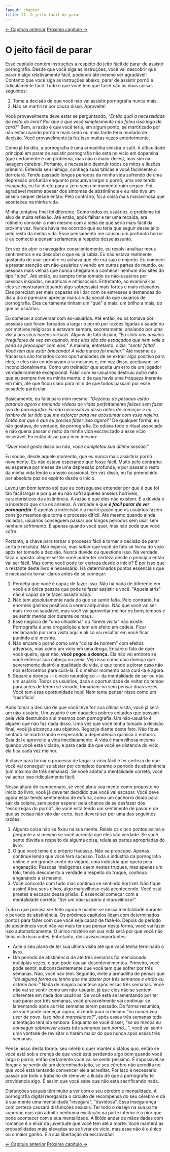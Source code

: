 ```yaml
---
layout: chapter
title: 21. O jeito fácil de parar 
---
```

<div class="pagination-selector">
<a href="20-evite-falsos-incentivos.html" class="chapter-btn">&larr; Capítulo anterior</a>
<a href="22-o-periodo-de-abstinencia.html" class="chapter-btn">Próximo capítulo &#8594;</a>
</div>

# O jeito fácil de parar

Esse capítulo contém instruções a respeito do jeito fácil de parar de assistir pornografia. Desde que você siga as instruções, você vai descobrir que parar é algo relativamente fácil, podendo até mesmo ser agradável! Contanto que você siga as instruções abaixo, parar de assistir pornô é ridiculamente fácil. Tudo o que você tem que fazer são as duas coisas seguintes:

1. Tome a decisão de que você não vai assistir pornografia nunca mais.
2. Não se martirize por causa disso. Aproveite!

Você provavelmente deve estar se perguntando, "*Então qual a necessidade do resto do livro? Por que é que você simplesmente não falou isso logo de cara?*" Bem, a razão é que você teria, em algum ponto, se martirizado por não estar usando pornô e mais cedo ou mais tarde teria mudado de decisão. Você provavelmente já fez isso muitas vezes anteriormente.

Como já foi dito, a pornografia é uma armadilha sinistra e sutil. A dificuldade principal em parar de assistir pornografia não está no vício em dopamina (que certamente é um problema, mas não o maior deles), mas sim na lavagem cerebral. Portanto, é necessário destruir todos os mitos e ilusões primeiro. Entenda seu inimigo, conheça suas táticas e você facilmente o derrotará. Tendo passado longos períodos da minha vida sofrendo de uma depressão profunda enquanto procurava largar o pornô, uma vez tendo escapado, eu fui direto para o zero sem um momento ruim sequer. Foi agradável mesmo apesar dos sintomas de abstinência e eu não tive um anseio sequer desde então. Pelo contrário, foi a coisa mais maravilhosa que aconteceu na minha vida.

Minha tentativa final foi diferente. Como todos os usuários, o problema foi alvo de muita reflexão. Até então, após falhar e ter uma recaída, era rotineiro consolar a mim mesmo com a ideia de que seria mais fácil da próxima vez. Nunca havia me ocorrido que eu teria que seguir desse jeito pelo resto da minha vida. Esse pensamento me causou um profundo horror e eu comecei a pensar seriamente a respeito desse assunto.

Em vez de abrir o navegador conscientemente, eu resolvi analisar meus sentimentos e eu descobri o que eu já sabia. Eu não estava realmente gostando de usar pornô e eu achava que ele era sujo e nojento. Eu comecei a prestar atenção em não-usuários vivendo em outras partes do mundo, ou pessoas mais velhas que nunca chegaram a conhecer nenhum dos sites do tipo "tube". Até então, eu sempre tinha tomado os não-usuários por pessoas insípidas, neuróticas e antissociais. Entretanto, ao examiná-los eles se mostraram (quando algo sobressaía) mais fortes e mais relaxados. Eles pareciam ser mais capazes de lidar com os estresses e demandas do dia a dia e pareciam apreciar mais a vida social do que usuários de pornografia. Eles certamente tinham um "quê" a mais, um brilho a mais, do que os usuários.

Eu comecei a conversar com ex-usuários. Até então, eu os tomava por pessoas que foram forçadas a largar o pornô por razões ligadas à saúde ou por motivos religiosos e estavam sempre, secretamente, ansiando por uma visita aos seus haréns virtuais. Alguns de fato diziam, *"Eu sinto uns anseios irregulares de vez em quando, mas eles são tão espaçados que nem vale a pena se preocupar com eles."* A maioria, entretanto, dizia: *"sentir falta? Você tem que estar brincando! A vida nunca foi melhor!"* Até mesmo os fracassos são tomados como oportunidades de se extrair algo positivo para eles, e eles não condenavam a si mesmos e, em vez disso, aceitavam-se incondicionalmente. Como um treinador que aceita um erro de um jogador verdadeiramente excepcional. Falar com ex-usuários destruiu outro mito que eu sempre tive na minha mente: o de que havia uma fraqueza inerente em mim, até que ficou claro para mim de que todos passam por esse pesadelo particular.

Basicamente, eu falei para mim mesmo: *"Dezenas de pessoas estão parando agora e tomando rédeas de vidas perfeitamente felizes sem fazer uso da pornografia. Eu não necessitava disso antes de começar e eu lembro de ter tido que me esforçar para me acostumar com essa nojeira. Então por que é que eu preciso fazer isso agora?"* De qualquer forma, eu não gostava, de verdade, de pornografia. Eu odiava todo o ritual associado e não queria passar o resto da minha vida escravizado a esse vício miserável. Eu então disse para mim mesmo:

*"Quer você goste disso ou não, você completou sua última sessão."*

Eu soube, desde aquele momento, que eu nunca mais assistiria pornô novamente. Eu não estava esperando que fosse fácil. Muito pelo contrário: eu esperava por meses de uma depressão profunda, e por passar o resto da minha vida tendo o anseio ocasional. Em vez disso, eu fui preenchido por absoluta paz de espírito desde o início.

Levou um bom tempo até que eu conseguisse entender por que é que foi tão fácil largar e por que eu não sofri aqueles anseios horríveis, característicos da abstinência. A razão é que eles não existem. É a dúvida e a incerteza que cria os anseios. A verdade é que ***é fácil parar de ver pornografia.*** É apenas a indecisão e a martirização que os usuários fazem consigo mesmos que torna o processo difícil. Até mesmo quando ainda viciados, usuários conseguem passar por longos períodos sem usar sem nenhum sofrimento. É apenas quando você quer, mas não pode que você sofre.

Portanto, a chave para tornar o processo fácil é tornar a decisão de parar certa e resoluta. Não esperar, mas *saber* que você de fato se livrou do vício após ter tomado a decisão. Nunca duvide ou questione isso. Na verdade, faça o oposto: alegre-se! Se você puder ter certeza desde o princípio então vai ser fácil. Mas como você pode ter certeza desde o início? É por isso que o restante deste livro é necessário. Há determinados pontos essenciais que é necessário tornar claros antes de se começar:

1. Perceba que você é capaz de fazer isso. Não há nada de diferente em você e a única pessoa que pode te fazer assistir é você. "Aquela atriz" não é capaz de te fazer assistir nada.
2. Não tem absolutamente nada do que se sentir falta. Pelo contrário, há enormes ganhos positivos a serem adquiridos. Não que você vai ser mais rico ou saudável, mas você vai aproveitar melhor os bons tempos e se sentir menos pior durante os maus.
3. Esse negócio de "uma olhadinha" ou "breve visita" não existe. Pornografia é uma drogadição e tem um efeito em cadeia. Ficar reclamando por uma visita aqui e ali só vai resultar em você ficar punindo a si mesmo.
4. Não encare o pornô como uma "coisa de homem" com efeitos adversos, mas como um vício em uma droga. Encare o fato de quer você queira, quer não, **você pegou a doença.** Ela não vai embora se você enterrar sua cabeça na areia. Veja isso como uma doença que severamente destrói a qualidade de vida, e que tende a piorar caso não nos esforcemos para curá-la. E o melhor momento para curá-la é agora.
5. Separe a doença -- o vício neurológico -- da mentalidade de ser ou não um usuário. Todos os usuários, dada a oportunidade de voltar no tempo para antes de terem se viciado, tomariam-na sem pensar duas vezes. Você tem essa oportunidade hoje! Nem tente pensar nisso como um 'sacrifício'.

Após tomar a decisão de que você teve fez sua última visita, você já será um não-usuário. Um usuário é um daqueles pobres coitados que passam pela vida destruindo a si mesmos com pornografia. Um não-usuário é alguém que não faz nada disso. Uma vez que você tenha tomado a decisão final, você já alcançou seu objetivo. Regozije diante deste fato. Não fique sentado se martirizando e esperando a dependência química ir embora. Saia daí e aproveite a vida imediatamente. A vida é maravilhosa mesmo quando você está viciado, e para cada dia que você se distancia do vício, ela fica cada vez melhor.

A chave para tornar o processo de largar o vício fácil é ter certeza de que você vai conseguir se abster por completo durante o período de abstinência (um máximo de três semanas). Se você adotar a mentalidade correta, você vai achar isso ridiculamente fácil.

Nessa altura do campeonato, se você abriu sua mente como proposto no início do livro, você já deve ter decidido que você vai escapar. Você deve agora estar tendo sentimentos de euforia, como um cachorro doido para sair da coleira, sem poder esperar pela chance de se desfazer dos "escorregas do pornô". Se você está tendo um sentimento de pavor e de que as coisas não vão dar certo, isso deverá ser por uma das seguintes razões:

1. Alguma coisa não se fixou na sua mente. Releia os cinco pontos acima e pergunte a si mesmo se você acredita que eles são verdade. Se você sente dúvida a respeito de alguma coisa, releia as partes apropriadas do livro.
2. O que você teme é o próprio fracasso. Não se preocupe. Apenas continue lendo que você terá sucesso. Toda a indústria da pornografia online é um grande conto do vigário, uma indústria que opera pela enganação. Pessoas inteligentes caem nestes truques, mas apenas um tolo, tendo descoberto a verdade a respeito do truque, continua enganando a si mesmo.
3. Você concorda com tudo mas continua se sentindo horrível. Não fique assim! Abra seus olhos, algo maravilhoso está acontecendo. Você está prestes a escapar dessa prisão. É essencial começar com a mentalidade correta: *"Ser um não-usuário é maravilhoso!"*

Tudo o que precisa ser feito agora é manter-se nessa mentalidade durante o período de abstinência. Os próximos capítulos lidam com determinados pontos para fazer com que você seja capaz de fazê-lo. Depois do período de abstinência você não vai mais ter que pensar desta forma, você vai fazer isso automaticamente. O único mistério em sua vida será por que você não tinha visto isso antes. Entretanto, dois avisos importantes:

- Adie o seu plano de ter sua última visita até que você tenha terminado o livro.
- Um período de abstinência de até três semanas foi mencionado múltiplas vezes, o que pode causar desentendimentos. Primeiro, você pode sentir, subconscientemente que você tem que sofrer por três semanas. Não, você não tem. Segundo, evite a armadilha de pensar que *"de alguma forma eu tenho que me abster por três semanas e então eu estarei bem."* Nada de mágico acontece após essas três semanas. Você não vai se sentir como um não-usuário, já que eles não se sentem diferentes em nada dos usuários. Se você está se lamentando por ter que parar por três semanas, você provavelmente vai continuar se lamentando após as três semanas terem passado. De forma resumida, se você pode começar agora, dizendo para si mesmo *"eu nunca vou usar de novo. Isso não é maravilhoso?"*, após essas três semanas toda a tentação terá ido embora. Enquanto se você disser, *"se ao menos eu conseguir sobreviver essas três semanas sem pornô..."*, você vai sentir uma vontade de revisitar o harém maior do que nunca após essas três semanas.

Pense nisso desta forma: seu cérebro quer manter o status quo, então se você está sob a crença de que você está perdendo algo bom quando você larga o pornô, então certamente você vai se sentir péssimo. É impossível se forçar a se sentir de um determinado jeito, se seu cérebro não acredita no que você está tentando convencer ele a acreditar. Por isso é necessário passar por todo o trabalho de remover a ilusão de que a pornografia te providencia algo. É assim que você sabe que não está sacrificando nada.

Disfunções sexuais têm muito a ver com o seu cérebro e mentalidade. A pornografia digital reorganiza o circuito de recompensa do seu cérebro e dá à sua mente uma mentalidade "insegura", "duvidosa". Essa insegurança com certeza causará disfunções sexuais. Ter todo o desejo na sua parte superior, mas não admitir nenhuma excitação na parte inferior é o pior que pode acontecer com a sua mentalidade. A libido andar de mãos dadas com romance é o elixir da juventude que você tem até a morte. Você manterá as probabilidades mais elevadas ao se livrar do vício, mas esse não é o único ou o maior ganho. É a sua libertação da escravidão!

<div class="pagination-selector">
<a href="20-evite-falsos-incentivos.html" class="chapter-btn">&larr; Capítulo anterior</a>
<a href="22-o-periodo-de-abstinencia.html" class="chapter-btn">Próximo capítulo &#8594;</a>
</div>

